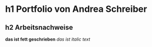 # h1 Portfolio von Andrea Schreiber
## h2 Arbeitsnachweise 

__das ist fett geschrieben__ 
*das ist italic text* 

